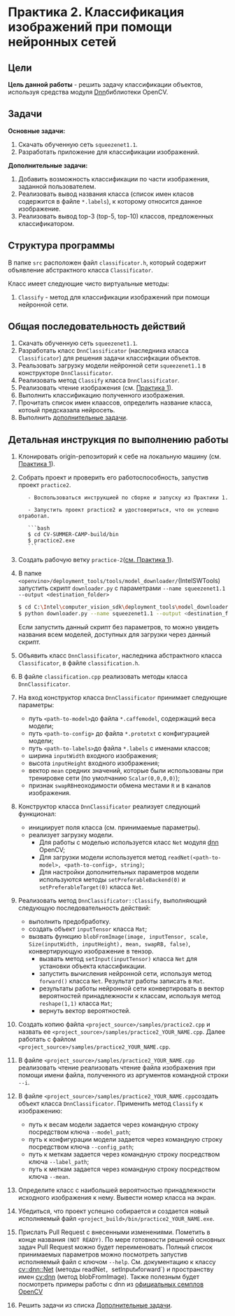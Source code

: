 ﻿# Практика 2. Классификация изображений при помощи нейронных сетей


## Цели

__Цель данной работы__ - решить задачу классификации объектов, используя средства модуля [Dnn][opencv_dnn]библиотеки OpenCV.

## Задачи
  
__Основные задачи:__

  1. Скачать обученную сеть `squeezenet1.1`.
  2. Разработать приложение для классификации изображений. 
    
__Дополнительные задачи:__

  1. Добавить возможность классификации по части изображения, заданной пользователем.
  1. Реализовать вывод названия класса (список имен класов содержится в файле `*.labels`), к которому относится данное изображение.
  1. Реализовать вывод  top-3 (top-5, top-10) классов, предложенных классификатором.

## Структура программы

В папке `src` расположен файл `classificator.h`, который содержит объявление абстрактного класса `Classificator`.

Класс имеет следующие чисто виртуальные методы:
  1. `Classify` - метод для классификации изображений при помощи нейронной сети.
  
## Общая последовательность действий
  1. Скачать обученную сеть `squeezenet1.1`.
  1. Разработать класс `DnnClassificator` (наследника класса `Classificator`) для решения задачи классифкации объектов.
  1. Реальзовать загрузку модели нейронной сети `squeezenet1.1` в конструкторе `DnnClassificator`.
  1. Реализовать метод `Classify` класса `DnnClassificator`.
  1. Реализовать чтение изображения (см. [Практика 1][practice1]). 
  1. Выполнить классификацию полученного изображения.
  1. Прочитать список имен клаассов, определить название класса, котоый предсказала нейросеть.
  1. Выполнить [дополнительные задачи][addtasks].
  
## Детальная инструкция по выполнению работы

  1. Клонировать origin-репозиторий к себе на локальную машину (см. [Практика 1][practice1]).		
  1. Собрать проект и проверить его работоспособность, запустив проект `practice2`.
     
            - Воспользоваться инструкцией по сборке и запуску из Практики 1.
            
            - Запустить проект practice2 и удостовериться, что он успешно отработал.

            ```bash
            $ cd CV-SUMMER-CAMP-build/bin
            $ practice2.exe
            ```
  1. Создать рабочую ветку `practice-2`([см. Практика 1][practice1]).
  1. В папке `<openvino>/deployment_tools/tools/model_downloader/`(IntelSWTools) запустить скрипт `downloader.py` с параметрами `--name squeezenet1.1 --output <destination_folder>` 
        ```bash
        $ cd C:\Intel\computer_vision_sdk\deployment_tools\model_downloader
        $ python downloader.py --name squeezenet1.1 --output <destination_folder>
        ```
        Если запустить данный скрипт без параметров, то можно увидеть названия всем моделей, доступных для загрузки через данный скрипт.
  
  1. Объявить класс `DnnClassificator`, наследника абстрактного класса `Classificator`, в файле `сlassification.h`.
  1. В файле `сlassification.сpp` реализовать методы класса `DnnClassificator`.
  1. На вход конструктор класса `DnnClassificator` принимает следующие параметры:
        - путь `<path-to-model>`до файла `*.caffemodel`, содержащий веса модели;
		- путь `<path-to-config>` до файла `*.prototxt` с конфигурацией модели;
		- путь `<path-to-labels>`до файла `*.labels` с именами классов;
		- ширина `inputWidth` входного изображения;
		- высота `inputHeight` входного изображения;
		- вектор `mean` средних значений, которые были использованы при тренировке сети (по умолчанию `Scalar(0,0,0,0)`);
        - признак `swapRB`неоходимости обмена местами `R` и `В` каналов изображения.
	
  1. Конструктор класса `DnnClassificator` реализует следующий функционал:
  		- инициирует поля класса (см. принимаемые параметры).
		- реализует загрузку модели. 
		  - Для работы с моделью используется класс `Net` модуля [dnn][opencv_dnn_net] OpenCV;
		  - Для загрузки модели используется метод `readNet(<path-to-model>, <path-to-config>, string)`;
		  - Для настройки дополнительных параметров модели используются методы `setPreferableBackend(0)` и `setPreferableTarget(0)` класса `Net`.
		  
  1. Реализовать метод `DnnClassificator::Classify`, выполняющий следующую последовательность действий:
        - выполнить предобработку.
	  - cоздать объект `inputTensor` класса `Mat`;
	  - вызвать функцию `blobFromImage(image, inputTensor, scale, Size(inputWidth, inputHeight), mean, swapRB, false)`, конвертирующую изображение в тензор.
        - вызвать метод `setInput(inputTensor)` класса `Net` для установки объекта классификации.
        - запустить вычисления нейронной сети, используя метод `forward()` класса `Net`. Результат работы записать в `Mat`.
        - результаты работы нейронной сети конвертировать в вектор вероятностей принадлежности к классам, используя метод `reshape(1,1)` класса `Mat`; 
        - вернуть вектор вероятностей.
	 
  1. Создать копию файла `<project_source>/samples/practice2.cpp` и назвать ее `<project_source>/samples/practice2_YOUR_NAME.cpp`. Далее работать с файлом `<project_source>/samples/practice2_YOUR_NAME.cpp`. 
  1. В файле `<project_source>/samples/practice2_YOUR_NAME.cpp` реализовать чтение реализовать чтение файла изображения при помощи имени файла, полученного из аргументов командной строки `--i`. 
  1. В файле `<project_source>/samples/practice2_YOUR_NAME.cpp`создать объект класса `DnnClassificator`. Применить метод `Classify` к изображению:
      - путь к весам модели задается через командную строку посредством ключа `--model_path`;
      - путь к конфигурации модели задается через командную строку посредством ключа `--config_path`;
      - путь к меткам задается через командную строку посредством ключа `--label_path`;
      - путь к меткам задается через командную строку посредством ключа `--mean`.
  1. Определите класс с наибольшей вероятностью принадлежности исходного изображения к нему. Вывести номер класса на экран.
  1. Убедиться, что проект успешно собирается и создается новый исполняемый файл `<project_build>/bin/practice2_YOUR_NAME.exe`.
  1. Прислать Pull Request с внесенными изменениями. Пометить в конце названия `(NOT READY)`. По мере готовности решений основных задач Pull Request можно будет переименовать. Полный список принимаемых параметров можно посмотреть запустив исполняемый файл с ключом `--help`. См. документацию к классу [cv::dnn::Net][opencv_dnn_net] (методы readNet`, `setInput` и `forward`) и пространству имен [cv:dnn][opencv_dnn] (метод blobFromImage). Также полезным будет посмотреть примеры работы с dnn из [официальных семплов OpenCV][opencv_examples]
 
  1. Решить задачи из списка [Дополнительные задачи][addtasks].
 
  
<!-- LINKS -->
  
[practice1]: https://github.com/itlab-vision/CV-SUMMER-CAMP/blob/master/docs/README_1.md
[git-intro]: docs/README_1.md#Общие-инструкции-по-работе-с-git
[cmake-msvs]: docs/README_1.md#Сборка-проекта-с-помощью-cmake-и-microsoft-visual-studio 
[opencv_dnn]: https://docs.opencv.org/4.1.0/df/d57/namespacecv_1_1dnn.html
[opencv_dnn_net]: https://docs.opencv.org/4.1.0/db/d30/classcv_1_1dnn_1_1Net.html#details
[opencv_examples]: https://docs.opencv.org/4.1.0/examples.html
[opencv_dnn_classification_sample]: https://docs.opencv.org/4.1.0/d9/d8d/samples_2dnn_2classification_8cpp-example.html
[addtasks]: https://github.com/itlab-vision/CV-SUMMER-CAMP/blob/master/docs/README_2.md#Задачи
